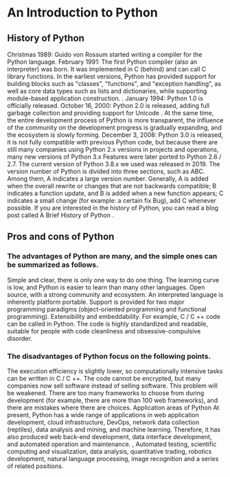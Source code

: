 # An Introduction to Python

## History of Python
Christmas 1989: Guido von Rossum started writing a compiler for the Python language.
February 1991: The first Python compiler (also an interpreter) was born. It was implemented in C (behind) and can call C library functions. In the earliest versions, Python has provided support for building blocks such as "classes", "functions", and "exception handling", as well as core data types such as lists and dictionaries, while supporting module-based application construction. .
January 1994: Python 1.0 is officially released.
October 16, 2000: Python 2.0 is released, adding full garbage collection and providing support for Unicode . At the same time, the entire development process of Python is more transparent, the influence of the community on the development progress is gradually expanding, and the ecosystem is slowly forming.
December 3, 2008: Python 3.0 is released, it is not fully compatible with previous Python code, but because there are still many companies using Python 2.x versions in projects and operations, many new versions of Python 3.x Features were later ported to Python 2.6 / 2.7.
The current version of Python 3.8.x we used was released in 2019. The version number of Python is divided into three sections, such as ABC. Among them, A indicates a large version number. Generally, A is added when the overall rewrite or changes that are not backwards compatible; B indicates a function update, and B is added when a new function appears; C indicates a small change (for example: a certain fix Bug), add C whenever possible. If you are interested in the history of Python, you can read a blog post called A Brief History of Python .

## Pros and cons of Python
### The advantages of Python are many, and the simple ones can be summarized as follows.

Simple and clear, there is only one way to do one thing.
The learning curve is low, and Python is easier to learn than many other languages.
Open source, with a strong community and ecosystem.
An interpreted language is inherently platform portable.
Support is provided for two major programming paradigms (object-oriented programming and functional programming).
Extensibility and embeddability. For example, C / C ++ code can be called in Python.
The code is highly standardized and readable, suitable for people with code cleanliness and obsessive-compulsive disorder.
### The disadvantages of Python focus on the following points.

The execution efficiency is slightly lower, so computationally intensive tasks can be written in C / C ++.
The code cannot be encrypted, but many companies now sell software instead of selling software. This problem will be weakened.
There are too many frameworks to choose from during development (for example, there are more than 100 web frameworks), and there are mistakes where there are choices.
Application areas of Python
At present, Python has a wide range of applications in web application development, cloud infrastructure, DevOps, network data collection (reptiles), data analysis and mining, and machine learning. Therefore, it has also produced web back-end development, data interface development, and automated operation and maintenance. , Automated testing, scientific computing and visualization, data analysis, quantitative trading, robotics development, natural language processing, image recognition and a series of related positions.
